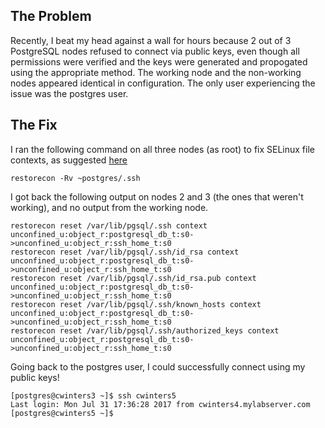 ## The Problem

Recently, I beat my head against a wall for hours because 2 out of 3 PostgreSQL nodes refused to connect via public keys, even though all permissions were verified and the keys were generated and propogated using the appropriate method. The working node and the non-working nodes appeared identical in configuration. The only user experiencing the issue was the postgres user.

## The Fix

I ran the following command on all three nodes (as root) to fix SELinux file contexts, as suggested [here](https://superuser.com/a/676225/756803)
```
restorecon -Rv ~postgres/.ssh
```
I got back the following output on nodes 2 and 3 (the ones that weren't working), and no output from the working node.
```
restorecon reset /var/lib/pgsql/.ssh context unconfined_u:object_r:postgresql_db_t:s0->unconfined_u:object_r:ssh_home_t:s0
restorecon reset /var/lib/pgsql/.ssh/id_rsa context unconfined_u:object_r:postgresql_db_t:s0->unconfined_u:object_r:ssh_home_t:s0
restorecon reset /var/lib/pgsql/.ssh/id_rsa.pub context unconfined_u:object_r:postgresql_db_t:s0->unconfined_u:object_r:ssh_home_t:s0
restorecon reset /var/lib/pgsql/.ssh/known_hosts context unconfined_u:object_r:postgresql_db_t:s0->unconfined_u:object_r:ssh_home_t:s0
restorecon reset /var/lib/pgsql/.ssh/authorized_keys context unconfined_u:object_r:postgresql_db_t:s0->unconfined_u:object_r:ssh_home_t:s0
```

Going back to the postgres user, I could successfully connect using my public keys!

```
[postgres@cwinters3 ~]$ ssh cwinters5
Last login: Mon Jul 31 17:36:28 2017 from cwinters4.mylabserver.com
[postgres@cwinters5 ~]$ 
```
